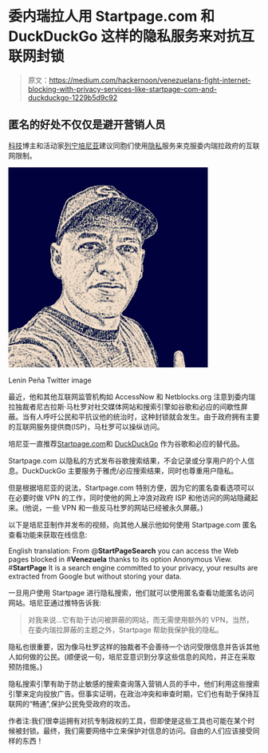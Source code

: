 # 委内瑞拉人用 Startpage.com 和 DuckDuckGo 这样的隐私服务来对抗互联网封锁

> 原文：<https://medium.com/hackernoon/venezuelans-fight-internet-blocking-with-privacy-services-like-startpage-com-and-duckduckgo-1229b5d9c92>

## 匿名的好处不仅仅是避开营销人员

[科技](https://hackernoon.com/tagged/technology)博主和活动家[列宁培尼亚](https://twitter.com/leninalbertop)建议同胞们使用[隐私](https://hackernoon.com/tagged/privacy)服务来克服委内瑞拉政府的互联网限制。

![](img/f5d815b9d9b4041debebc0b69a3e78f0.png)

Lenin Peña Twitter image

最近，他和其他互联网监管机构如 AccessNow 和 Netblocks.org 注意到委内瑞拉独裁者尼古拉斯·马杜罗对社交媒体网站和搜索引擎如谷歌和必应的间歇性屏蔽。当有人呼吁公民和平抗议他的统治时，这种封锁就会发生。由于政府拥有主要的互联网服务提供商(ISP)，马杜罗可以操纵访问。

培尼亚一直推荐[Startpage.com](https://www.startpage.com)和 [DuckDuckGo](https://www.duckduckgo.com) 作为谷歌和必应的替代品。

Startpage.com 以隐私的方式发布谷歌搜索结果，不会记录或分享用户的个人信息。DuckDuckGo 主要服务于雅虎/必应搜索结果，同时也尊重用户隐私。

但是根据培尼亚的说法，Startpage.com 特别方便，因为它的匿名查看选项可以在必要时做 VPN 的工作，同时使他的网上冲浪对政府 ISP 和他访问的网站隐藏起来。(他说，一些 VPN 和一些反马杜罗的网站已经被永久屏蔽。)

以下是培尼亚制作并发布的视频，向其他人展示他如何使用 Startpage.com 匿名查看功能来获取在线信息:

English translation: From @**StartPageSearch** you can access the Web pages blocked in #**Venezuela** thanks to its option Anonymous View. #**StartPage** It is a search engine committed to your privacy, your results are extracted from Google but without storing your data.

一旦用户使用 Startpage 进行隐私搜索，他们就可以使用匿名查看功能匿名访问网站。培尼亚通过推特告诉我:

> 对我来说…它有助于访问被屏蔽的网站，而无需使用额外的 VPN，当然，在委内瑞拉屏蔽的主题之外，Startpage 帮助我保护我的隐私。

隐私也很重要，因为像马杜罗这样的独裁者不会善待一个访问受限信息并告诉其他人如何做的公民。(顺便说一句，培尼亚意识到分享这些信息的风险，并正在采取预防措施。)

隐私搜索引擎有助于防止敏感的搜索查询落入营销人员的手中，他们利用这些搜索引擎来定向投放广告。但事实证明，在政治冲突和审查时期，它们也有助于保持互联网的“畅通”,保护公民免受政府的攻击。

作者注:我们很幸运拥有对抗专制政权的工具，但即使是这些工具也可能在某个时候被封锁。最终，我们需要网络中立来保护对信息的访问。自由的人们应该接受同样的东西！